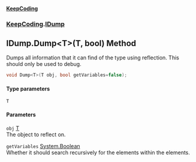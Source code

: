 #### [KeepCoding](index.md 'index')
### [KeepCoding](KeepCoding.md 'KeepCoding').[IDump](IDump.md 'KeepCoding.IDump')
## IDump.Dump&lt;T&gt;(T, bool) Method
Dumps all information that it can find of the type using reflection. This should only be used to debug.  
```csharp
void Dump<T>(T obj, bool getVariables=false);
```
#### Type parameters
<a name='KeepCoding_IDump_Dump_T_(T_bool)_T'></a>
`T`  
  
#### Parameters
<a name='KeepCoding_IDump_Dump_T_(T_bool)_obj'></a>
`obj` [T](IDump_Dump_XVZkFQ1vamTg6HNQMK8XrA.md#KeepCoding_IDump_Dump_T_(T_bool)_T 'KeepCoding.IDump.Dump&lt;T&gt;(T, bool).T')  
The object to reflect on.
  
<a name='KeepCoding_IDump_Dump_T_(T_bool)_getVariables'></a>
`getVariables` [System.Boolean](https://docs.microsoft.com/en-us/dotnet/api/System.Boolean 'System.Boolean')  
Whether it should search recursively for the elements within the elements.
  
